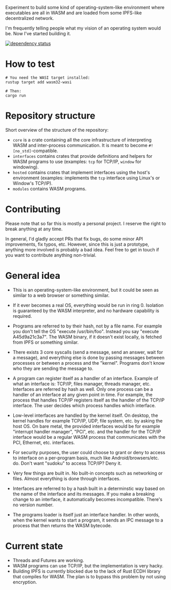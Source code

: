 Experiment to build some kind of operating-system-like environment where executables are all in
WASM and are loaded from some IPFS-like decentralized network.

I'm frequently telling people what my vision of an operating system would be. Now I've started
building it.

[![dependency status](https://deps.rs/repo/github/tomaka/os/status.svg)](https://deps.rs/repo/github/tomaka/os)

# How to test

```
# You need the WASI target installed:
rustup target add wasm32-wasi

# Then:
cargo run
```

# Repository structure

Short overview of the structure of the repository:

- `core` is a crate containing all the core infrastructure of interpreting WASM and inter-process
  communication. It is meant to become `#![no_std]`-compatible.
- `interfaces` contains crates that provide definitions and helpers for WASM programs to use
  (examples: `tcp` for TCP/IP, `window` for windowing).
- `hosted` contains crates that implement interfaces using the host's environment (examples:
  implements the `tcp` interface using Linux's or Window's TCP/IP).
- `modules` contains WASM programs.

# Contributing

Please note that so far this is mostly a personal project. I reserve the right to break anything
at any time.

In general, I'd gladly accept PRs that fix bugs, do some minor API improvements, fix typos, etc.
However, since this is just a prototype, anything more involved is probably a bad idea. Feel free
to get in touch if you want to contribute anything non-trivial.

# General idea

- This is an operating-system-like environment, but it could be seen as similar to a web browser
  or something similar.

- If it ever becomes a real OS, everything would be run in ring 0. Isolation is guaranteed by the
  WASM interpreter, and no hardware capability is required.

- Programs are referred to by their hash, not by a file name. For example you don't tell the OS
  "execute /usr/bin/foo". Instead you say "execute A45d9a21c3a7". The WASM binary, if it doesn't
  exist locally, is fetched from IPFS or something similar.

- There exists 3 core syscalls (send a message, send an answer, wait for a message), and
  everything else is done by passing messages between processes or between a process and the
  "kernel". Programs don't know who they are sending the message to.

- A program can register itself as a handler of an interface. Example of what an interface is:
  TCP/IP, files manager, threads manager, etc. Interfaces are referred by hash as well. Only one
  process can be a handler of an interface at any given point in time. For example, the process
  that handles TCP/IP registers itself as the handler of the TCP/IP interface. The user decides
  which process handles which interface.

- Low-level interfaces are handled by the kernel itself. On desktop, the kernel handles for example
  TCP/IP, UDP, file system, etc. by asking the host OS. On bare metal, the provided interfaces would
  be for example "interrupt handler manager", "PCI", etc. and the handler for the TCP/IP interface
  would be a regular WASM process that communicates with the PCI, Ethernet, etc. interfaces.

- For security purposes, the user could choose to grant or deny to access to interface on a
  per-program basis, much like Android/browsers/etc. do. Don't want "sudoku" to access TCP/IP?
  Deny it.

- Very few things are built in. No built-in concepts such as networking or files. Almost
  everything is done through interfaces.

- Interfaces are referred to by a hash built in a determinstic way based on the name of the
  interface and its messages. If you make a breaking change to an interface, it automatically
  becomes incompatible. There's no version number.

- The programs loader is itself just an interface handler. In other words, when the kernel wants to
  start a program, it sends an IPC message to a process that then returns the WASM bytecode.

# Current state

- Threads and Futures are working.
- WASM programs can use TCP/IP, but the implementation is very hacky.
- Building IPFS is currently blocked due to the lack of Rust ECDH library that compiles for WASM.
  The plan is to bypass this problem by not using encryption.
